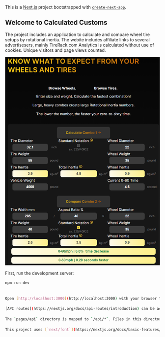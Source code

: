 This is a [Next.js](https://nextjs.org/) project bootstrapped with [`create-next-app`](https://github.com/vercel/next.js/tree/canary/packages/create-next-app).

## Welcome to Calculated Customs

The project includes an application to calculate and compare wheel tire setups by rotational inertia.
The webite includes affiliate links to several advertisesers, mainly TireRack.com
Analytics is calculated without use of cookies.
Unique visitors and page views counted.

![Alt Image text](https://github.com/RamonJOrtega/calculated-customs/blob/main/public/website%20image.png)

First, run the development server:

```bash
npm run dev


Open [http://localhost:3000](http://localhost:3000) with your browser to see the result.

[API routes](https://nextjs.org/docs/api-routes/introduction) can be accessed on [http://localhost:3000/api/hello](http://localhost:3000/api/hello). This endpoint can be edited in `pages/api/hello.ts`.

The `pages/api` directory is mapped to `/api/*`. Files in this directory are treated as [API routes](https://nextjs.org/docs/api-routes/introduction) instead of React pages.

This project uses [`next/font`](https://nextjs.org/docs/basic-features/font-optimization) to automatically optimize and load Inter, a custom Google Font.

